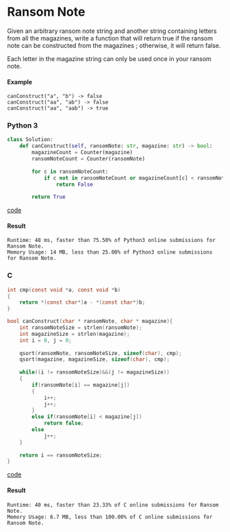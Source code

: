 # Ransom Note
Given an arbitrary ransom note string and another string containing letters from all the magazines, write a function that will return true if the ransom note can be constructed from the magazines ; otherwise, it will return false.

Each letter in the magazine string can only be used once in your ransom note.

#### Example
```
canConstruct("a", "b") -> false
canConstruct("aa", "ab") -> false
canConstruct("aa", "aab") -> true
```

### Python 3
```python
class Solution:
    def canConstruct(self, ransomNote: str, magazine: str) -> bool:
        magazineCount = Counter(magazine)
        ransomNoteCount = Counter(ransomNote)
        
        for c in ransomNoteCount:
            if c not in ransomNoteCount or magazineCount[c] < ransomNoteCount[c]:
                return False
            
        return True
```
[code](Python%203/383.py)

#### Result
```
Runtime: 48 ms, faster than 75.50% of Python3 online submissions for Ransom Note.
Memory Usage: 14 MB, less than 25.00% of Python3 online submissions for Ransom Note.
```

### C
```C
int cmp(const void *a, const void *b)
{
    return *(const char*)a - *(const char*)b;
}

bool canConstruct(char * ransomNote, char * magazine){
    int ransomNoteSize = strlen(ransomNote);
    int magazineSize = strlen(magazine);
    int i = 0, j = 0;
    
    qsort(ransomNote, ransomNoteSize, sizeof(char), cmp);
    qsort(magazine, magazineSize, sizeof(char), cmp);
    
    while((i != ransomNoteSize)&&(j != magazineSize))
    {
        if(ransomNote[i] == magazine[j])
        {
            i++;
            j++;
        }
        else if(ransomNote[i] < magazine[j])
            return false;
        else
            j++;
    }
    
    return i == ransomNoteSize;
}
```
[code](C/383.c)

#### Result
```
Runtime: 40 ms, faster than 23.33% of C online submissions for Ransom Note.
Memory Usage: 6.7 MB, less than 100.00% of C online submissions for Ransom Note.
```
